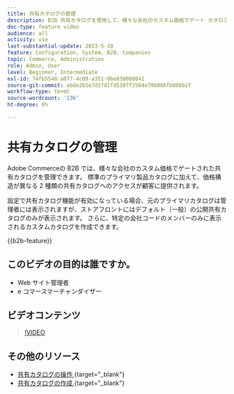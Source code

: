 ```yaml
---
title: 共有カタログの管理
description: B2B 共有カタログを使用して、様々な会社のカスタム価格でゲート カタログを管理する方法を説明します。
doc-type: feature video
audience: all
activity: use
last-substantial-update: 2023-5-10
feature: Configuration, System, B2B, Companies
topic: Commerce, Administration
role: Admin, User
level: Beginner, Intermediate
exl-id: 74fb5548-a077-4c09-a351-0be830060841
source-git-commit: abde2b1e7d1fd1fd5387f2564e79b086fb808b2f
workflow-type: tm+mt
source-wordcount: '136'
ht-degree: 0%

---
```


# 共有カタログの管理

Adobe Commerceの B2B では、様々な会社のカスタム価格でゲートされた共有カタログを管理できます。 標準のプライマリ製品カタログに加えて、価格構造が異なる 2 種類の共有カタログへのアクセスが顧客に提供されます。

設定で共有カタログ機能が有効になっている場合、元のプライマリカタログは管理者には表示されますが、ストアフロントにはデフォルト（一般）の公開共有カタログのみが表示されます。 さらに、特定の会社コードのメンバーのみに表示されるカスタムカタログを作成できます。

{{b2b-feature}}

## このビデオの目的は誰ですか。

- Web サイト管理者
- e コマースマーチャンダイザー

## ビデオコンテンツ

>[!VIDEO](https://video.tv.adobe.com/v/3410755?quality=12&learn=on&captions=jpn)

## その他のリソース

- [&#x200B; 共有カタログの操作 &#x200B;](https://experienceleague.adobe.com/docs/commerce-admin/b2b/shared-catalogs/catalog-shared.html?lang=ja){target="_blank"}
- [&#x200B; 共有カタログの作成 &#x200B;](https://experienceleague.adobe.com/docs/commerce-admin/b2b/shared-catalogs/define/catalog-shared-create.html?lang=ja){target="_blank"}
